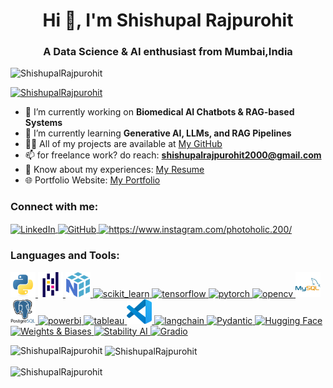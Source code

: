 <h1 align="center">Hi 👋, I'm Shishupal Rajpurohit</h1>
<h3 align="center">A Data Science & AI enthusiast from Mumbai,India</h3>

<p align="left"> 
  <img src="https://komarev.com/ghpvc/?username=ShishupalRajpurohit&label=Profile%20views&color=0e75b6&style=flat" alt="ShishupalRajpurohit" /> 
</p>

<p align="left"> 
  <a href="https://github.com/ryo-ma/github-profile-trophy">
    <img src="https://github-profile-trophy.vercel.app/?username=ShishupalRajpurohit&theme=github_dark" alt="ShishupalRajpurohit" />
  </a> 
</p>

- 🔭 I’m currently working on **Biomedical AI Chatbots & RAG-based Systems**  
- 🌱 I’m currently learning **Generative AI, LLMs, and RAG Pipelines**  
- 👨‍💻 All of my projects are available at [My GitHub](https://github.com/ShishupalRajpurohit)  
- 📫 for freelance work? do reach: **shishupalrajpurohit2000@gmail.com**  
- 📄 Know about my experiences: [My Resume](https://drive.google.com/file/d/1lIr5S5skR77zCoy3PfAcKtPcpTxupZKu/view?usp=sharing)  
- 🌐 Portfolio Website: [My Portfolio](https://sites.google.com/view/shishupals-portfolio/home)  

<h3 align="left">Connect with me:</h3>
<p align="left">
<a href="https://linkedin.com/in/shishupal-rajpurohit-039290190/" target="blank">
  <img align="center" src="https://raw.githubusercontent.com/rahuldkjain/github-profile-readme-generator/master/src/images/icons/Social/linked-in-alt.svg" alt="LinkedIn" height="30" width="40" />
</a>
<a href="https://github.com/ShishupalRajpurohit" target="blank">
  <img align="center" src="https://cdn.jsdelivr.net/npm/simple-icons@v9/icons/github.svg" alt="GitHub" height="30" width="40" />
</a>
<a href="https://instagram.com/https://www.instagram.com/phoneclicker_/" target="blank"><img align="center" src="https://raw.githubusercontent.com/rahuldkjain/github-profile-readme-generator/master/src/images/icons/Social/instagram.svg" alt="https://www.instagram.com/photoholic.200/" height="30" width="40" /></a>
</p>
</p>

<h3 align="left">Languages and Tools:</h3>
<p align="left"> 
  <a href="https://www.python.org" target="_blank" rel="noreferrer"> 
    <img src="https://raw.githubusercontent.com/devicons/devicon/master/icons/python/python-original.svg" alt="python" width="40" height="40"/> 
  </a>
  <a href="https://pandas.pydata.org/" target="_blank" rel="noreferrer"> 
    <img src="https://raw.githubusercontent.com/devicons/devicon/master/icons/pandas/pandas-original.svg" alt="pandas" width="40" height="40"/> 
  </a>
  <a href="https://numpy.org/" target="_blank" rel="noreferrer"> 
    <img src="https://raw.githubusercontent.com/devicons/devicon/master/icons/numpy/numpy-original.svg" alt="numpy" width="40" height="40"/> 
  </a>
  <a href="https://scikit-learn.org/" target="_blank" rel="noreferrer"> 
    <img src="https://upload.wikimedia.org/wikipedia/commons/0/05/Scikit_learn_logo_small.svg" alt="scikit_learn" width="40" height="40"/> 
  </a>
  <a href="https://www.tensorflow.org" target="_blank" rel="noreferrer"> 
    <img src="https://www.vectorlogo.zone/logos/tensorflow/tensorflow-icon.svg" alt="tensorflow" width="40" height="40"/> 
  </a>
  <a href="https://pytorch.org/" target="_blank" rel="noreferrer"> 
    <img src="https://www.vectorlogo.zone/logos/pytorch/pytorch-icon.svg" alt="pytorch" width="40" height="40"/> 
  </a>
  <a href="https://opencv.org/" target="_blank" rel="noreferrer"> 
    <img src="https://www.vectorlogo.zone/logos/opencv/opencv-icon.svg" alt="opencv" width="40" height="40"/> 
  </a>
  <a href="https://www.mysql.com/" target="_blank" rel="noreferrer"> 
    <img src="https://raw.githubusercontent.com/devicons/devicon/master/icons/mysql/mysql-original-wordmark.svg" alt="mysql" width="40" height="40"/> 
  </a>
  <a href="https://www.postgresql.org/" target="_blank" rel="noreferrer"> 
    <img src="https://raw.githubusercontent.com/devicons/devicon/master/icons/postgresql/postgresql-original-wordmark.svg" alt="postgresql" width="40" height="40"/> 
  </a>
  <a href="https://powerbi.microsoft.com/" target="_blank" rel="noreferrer"> 
    <img src="https://upload.wikimedia.org/wikipedia/commons/c/cf/New_Power_BI_Logo.svg" alt="powerbi" width="40" height="40"/> 
  </a>
  <a href="https://www.tableau.com/" target="_blank" rel="noreferrer"> 
    <img src="https://cdn.worldvectorlogo.com/logos/tableau-software.svg" alt="tableau" width="40" height="40"/> 
  </a>
  <a href="https://code.visualstudio.com/" target="_blank" rel="noreferrer"> 
    <img src="https://raw.githubusercontent.com/devicons/devicon/master/icons/vscode/vscode-original.svg" alt="vs code" width="40" height="40"/> 
  </a>
  <a href="https://www.langchain.com/" target="_blank" rel="noreferrer"> 
    <img src="https://raw.githubusercontent.com/langchain-ai/.github/main/profile/logo-light.svg" alt="langchain" width="40" height="40"/> 
  </a>
  <a href="https://pydantic-docs.helpmanual.io/" target="_blank" rel="noreferrer">
      <img src="https://avatars.githubusercontent.com/u/110818415?s=48&v=4" alt="Pydantic" width="40" height="40"/>
  </a>
  <a href="https://huggingface.co/" target="_blank" rel="noreferrer">
    <img src="https://avatars.githubusercontent.com/u/25720743?s=48&v=4" alt="Hugging Face" width="40" height="40"/>
  </a>
  <a href="https://wandb.ai/" target="_blank" rel="noreferrer">
    <img src="https://avatars.githubusercontent.com/u/26401354?s=48&v=4" alt="Weights & Biases" width="40" height="40"/>
  </a>
  <a href="https://stability.ai/" target="_blank" rel="noreferrer">
    <img src="https://avatars.githubusercontent.com/u/100950301?s=48&v=4" alt="Stability AI" width="40" height="40"/>
  </a>
  <a href="https://gradio.app/" target="_blank" rel="noreferrer">
      <img src="https://avatars.githubusercontent.com/u/51063788?s=48&v=4" alt="Gradio" width="40" height="40"/>
  </a>
</p>


<p>
  <img align="left" 
       src="https://github-readme-stats.vercel.app/api/top-langs?username=ShishupalRajpurohit&show_icons=true&locale=en&layout=compact&theme=github_dark" 
       alt="ShishupalRajpurohit" />
</p>

<p>
  &nbsp;<img align="center" 
             src="https://github-readme-stats.vercel.app/api?username=ShishupalRajpurohit&show_icons=true&locale=en&theme=github_dark" 
             alt="ShishupalRajpurohit" />
</p>

<p>
  <img align="center" 
       src="https://github-readme-streak-stats.herokuapp.com?user=ShishupalRajpurohit&theme=github-dark&date_format=M%20j%5B%2C%20Y%5D" 
       alt="ShishupalRajpurohit" />
</p>

